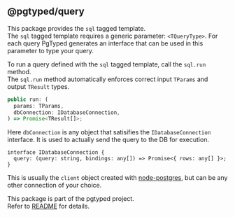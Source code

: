 ## @pgtyped/query

This package provides the `sql` tagged template.  
The `sql` tagged template requires a generic parameter: `<TQueryType>`.
For each query PgTyped generates an interface that can be used in this parameter to type your query.

To run a query defined with the `sql` tagged template, call the `sql.run` method.  
The `sql.run` method automatically enforces correct input `TParams` and output `TResult` types.

```js
public run: (
  params: TParams,
  dbConnection: IDatabaseConnection,
) => Promise<TResult[]>;
```

Here `dbConnection` is any object that satisifies the `IDatabaseConnection` interface. It is used to actually send the query to the DB for execution.

```
interface IDatabaseConnection {
  query: (query: string, bindings: any[]) => Promise<{ rows: any[] }>;
}
```

This is usually the `client` object created with [node-postgres](https://github.com/brianc/node-postgres), but can be any other connection of your choice.

This package is part of the pgtyped project.  
Refer to [README](https://github.com/adelsz/pgtyped) for details.
